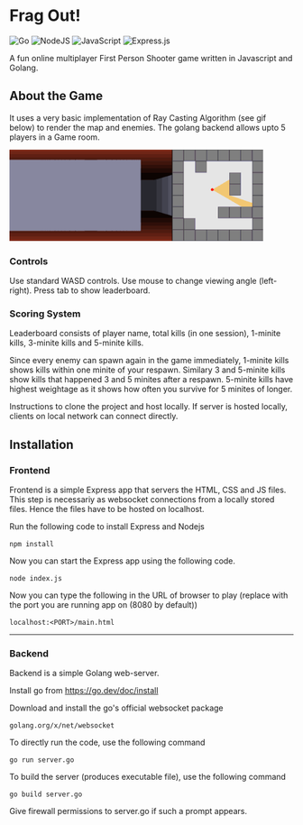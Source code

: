 # Frag Out!

![Go](https://img.shields.io/badge/go-%2300ADD8.svg?style=for-the-badge&logo=go&logoColor=white) 
![NodeJS](https://img.shields.io/badge/node.js-6DA55F?style=for-the-badge&logo=node.js&logoColor=white) 
![JavaScript](https://img.shields.io/badge/javascript-%23323330.svg?style=for-the-badge&logo=javascript&logoColor=%23F7DF1E)
![Express.js](https://img.shields.io/badge/express.js-%23404d59.svg?style=for-the-badge&logo=express&logoColor=%2361DAFB)



A fun online multiplayer First Person Shooter game written in Javascript and Golang.

## About the Game

It uses a very basic implementation of Ray Casting Algorithm (see gif below) to render the map and enemies.
The golang backend allows upto 5 players in a Game room.

![](https://github.com/akshathprasad71012/FragOut/blob/main/Simple_raycasting_with_fisheye_correction.gif)

### Controls

Use standard WASD controls. Use mouse to change viewing angle (left-right). Press tab to show leaderboard.

### Scoring System

Leaderboard consists of player name, total kills (in one session), 1-minite kills, 3-minite kills and 5-minite kills.

Since every enemy can spawn again in the game immediately, 1-minite kills shows kills within one minite of your respawn.
Similary 3 and 5-minite kills show kills that happened 3 and 5 minites after a respawn.
5-minite kills have highest weightage as it shows how often you survive for 5 minites of longer.

Instructions to clone the project and host locally. If server is hosted locally, clients on local network can connect directly.

## Installation


### Frontend

Frontend is a simple Express app that servers the HTML, CSS and JS files. This step is necessariy as websocket connections from a locally stored files. Hence the files have to be hosted on localhost.

Run the following code to install Express and Nodejs
```
npm install
```

Now you can start the Express app using the following code.
```
node index.js
```

Now you can type the following in the URL of browser to play (replace <PORT> with the port you are running app on (8080 by default))
```
localhost:<PORT>/main.html
```
---

### Backend

Backend is a simple Golang web-server. 

Install go from https://go.dev/doc/install

Download and install the go's official websocket package
```
golang.org/x/net/websocket
```

To directly run the code, use the following command
```
go run server.go
```

To build the server (produces executable file), use the following command
```
go build server.go
```

Give firewall permissions to server.go if such a prompt appears.
